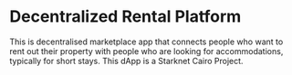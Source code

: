 # Decentralized Rental Platform

This is decentralised marketplace app that connects people who want to rent out their property with people who are looking for accommodations, typically for short stays.
This dApp is a Starknet Cairo Project.

